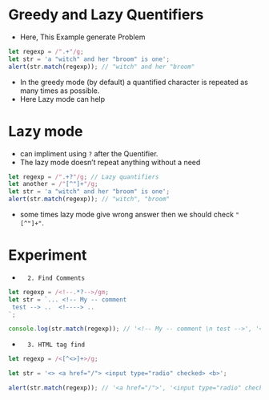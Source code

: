 # Greedy and Lazy Quentifiers

- Here, This Example generate Problem

```js
let regexp = /".+"/g;
let str = 'a "witch" and her "broom" is one';
alert(str.match(regexp)); // "witch" and her "broom"
```

- In the greedy mode (by default) a quantified character is repeated as many times as possible.
- Here Lazy mode can help

# Lazy mode

- can impliment using `?` after the Quentifier.
- The lazy mode doesn’t repeat anything without a need

```js
let regexp = /".+?"/g; // Lazy quantifiers
let another = /"[^"]+"/g;
let str = 'a "witch" and her "broom" is one';
alert(str.match(regexp)); // "witch", "broom"
```

- some times lazy mode give wrong answer then we should check `"[^"]+"`.

# Experiment

-       2. Find Comments

```js
let regexp = /<!--.*?-->/gm;
let str = `... <!-- My -- comment
 test --> ..  <!----> ..
`;

console.log(str.match(regexp)); // '<!-- My -- comment \n test -->', '<!---->'
```

-       3. HTML tag find

```js
let regexp = /<[^<>]+>/g;

let str = '<> <a href="/"> <input type="radio" checked> <b>';

alert(str.match(regexp)); // '<a href="/">', '<input type="radio" checked>', '<b>'
```
